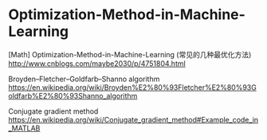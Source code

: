 # Optimization-Method-in-Machine-Learning


[Math] Optimization-Method-in-Machine-Learning  (常见的几种最优化方法)
http://www.cnblogs.com/maybe2030/p/4751804.html


Broyden–Fletcher–Goldfarb–Shanno algorithm
https://en.wikipedia.org/wiki/Broyden%E2%80%93Fletcher%E2%80%93Goldfarb%E2%80%93Shanno_algorithm


Conjugate gradient method
https://en.wikipedia.org/wiki/Conjugate_gradient_method#Example_code_in_MATLAB


